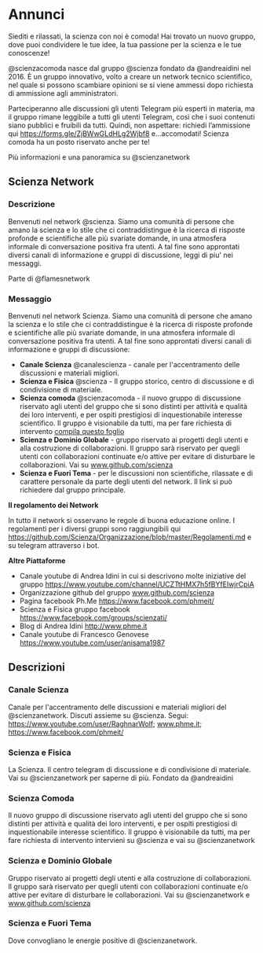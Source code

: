 # Annunci

Siediti e rilassati, la scienza con noi è comoda! 
Hai trovato un nuovo gruppo, dove puoi condividere  le tue idee, la tua passione per la scienza e le tue conoscenze!

@scienzacomoda nasce dal gruppo @scienza fondato da @andreaidini nel 2016. È un gruppo innovativo, volto a creare un network tecnico scientifico, nel quale si possono scambiare opinioni se si viene ammessi dopo richiesta di ammissione agli amministratori. 

Parteciperanno alle discussioni gli utenti Telegram più esperti in materia, ma il gruppo rimane leggibile a tutti gli utenti Telegram, così che i suoi contenuti siano pubblici e fruibili da tutti.
Quindi, non aspettare: richiedi l’ammissione qui https://forms.gle/ZjBWwGLdHLg2Wjbf8 e...accomodati! Scienza comoda ha un posto riservato anche per te!

Più informazioni e una panoramica su @scienzanetwork

## Scienza Network

### Descrizione
Benvenuti nel network @scienza. Siamo una comunità di persone che amano la scienza e lo stile che ci contraddistingue è la ricerca di risposte profonde e scientifiche alle più svariate domande, in una atmosfera informale di conversazione positiva fra utenti. A tal fine sono approntati diversi canali di informazione e gruppi di discussione, leggi di piu' nei messaggi.

Parte di @flamesnetwork

### Messaggio

Benvenuti nel network Scienza. Siamo una comunità di persone che amano la scienza e lo stile che ci contraddistingue è la ricerca di risposte profonde e scientifiche alle più svariate domande, in una atmosfera informale di conversazione positiva fra utenti. A tal fine sono approntati diversi canali di informazione e gruppi di discussione:

- **Canale Scienza** @canalescienza - canale per l'accentramento delle discussioni e materiali migliori.
- **Scienza e Fisica** @scienza - Il gruppo storico, centro di discussione e di condivisione di materiale. 
- **Scienza comoda** @scienzacomoda - il nuovo gruppo di discussione riservato agli utenti del gruppo che si sono distinti per attività e qualità dei loro interventi, e per ospiti prestigiosi di inquestionabile interesse scientifico. Il gruppo è visionabile da tutti, ma per fare richiesta di intervento [compila questo foglio](https://forms.gle/ZjBWwGLdHLg2Wjbf8)
- **Scienza e Dominio Globale** - gruppo riservato ai progetti degli utenti e alla costruzione di collaborazioni. Il gruppo sarà riservato per quegli utenti con collaborazioni continuate e/o attive per evitare di disturbare le collaborazioni. Vai su www.github.com/scienza
- **Scienza e Fuori Tema** - per le discussioni non scientifiche, rilassate e di carattere personale da parte degli utenti del network. Il link si può richiedere dal gruppo principale.

**Il regolamento dei Network**

In tutto il network si osservano le regole di buona educazione online. I regolamenti per i diversi gruppi sono raggiungibili qui https://github.com/Scienza/Organizzazione/blob/master/Regolamenti.md e su telegram attraverso i bot.

**Altre Piattaforme**

- Canale youtube di Andrea Idini in cui si descrivono molte iniziative del gruppo https://www.youtube.com/channel/UCZTtHMX7h5fBYfEIwjrCpiA
- Organizzazione github del gruppo www.github.com/scienza
- Pagina facebook Ph.Me https://www.facebook.com/phmeit/ 
- Scienza e Fisica gruppo facebook https://www.facebook.com/groups/scienzati/
- Blog di Andrea Idini http://www.phme.it
- Canale youtube di Francesco Genovese https://www.youtube.com/user/anisama1987

## Descrizioni

### Canale Scienza

Canale per l'accentramento delle discussioni e materiali migliori del @scienzanetwork. Discuti assieme su @scienza. Segui: https://www.youtube.com/user/RaghnarWolf; www.phme.it; https://www.facebook.com/phmeit/

### Scienza e Fisica 

La Scienza. Il centro telegram di discussione e di condivisione di materiale. Vai su @scienzanetwork per saperne di più.
Fondato da @andreaidini

### Scienza Comoda

Il nuovo gruppo di discussione riservato agli utenti del gruppo che si sono distinti per attività e qualità dei loro interventi, e per ospiti prestigiosi di inquestionabile interesse scientifico. Il gruppo è visionabile da tutti, ma per fare richiesta di intervento intervieni su @scienza e vai su @scienzanetwork

### Scienza e Dominio Globale

Gruppo riservato ai progetti degli utenti e alla costruzione di collaborazioni. Il gruppo sarà riservato per quegli utenti con collaborazioni continuate e/o attive per evitare di disturbare le collaborazioni. Vai su @scienzanetwork e www.github.com/scienza

### Scienza e Fuori Tema

Dove convogliano le energie positive di @scienzanetwork.
